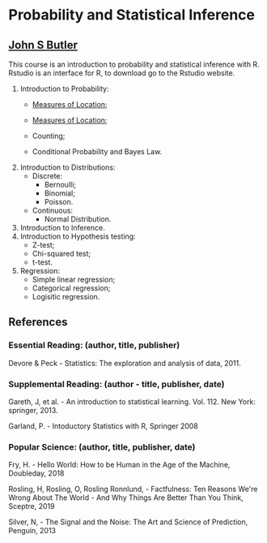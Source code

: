 # Probability and Statistical Inference
## [John S Butler](http://https://johnsbutler.netlify.com/)

This course is an introduction to probability and statistical inference with R. Rstudio is an interface for R, to download go to the Rstudio website.

1. Introduction to Probability:
   - [Measures of Location](Chapter%201-%20Introduction%20to%20Probability/Measures_of_Location_Second_Moment.html);
   - [Measures of Location](Chapter%201-%20Introduction%20to%20Probability/Measures_of_Location.Rmd);

   - Counting;
   - Conditional Probability and Bayes Law.
2. Introduction to Distributions:
   - Discrete:
     - Bernoulli;
     - Binomial;
     - Poisson.
   - Continuous:
     - Normal Distribution.
3. Introduction to Inference.
4. Introduction to Hypothesis testing:
   - Z-test;
   - Chi-squared test;
   - t-test.
5. Regression:
   - Simple linear regression;
   - Categorical regression;
   - Logisitic regression.

## References
### Essential Reading: (author, title, publisher)

Devore & Peck  - Statistics: The exploration and analysis of data, 2011.


### Supplemental Reading: (author - title, publisher, date)

Gareth, J, et al. - An introduction to statistical learning. Vol. 112. New York: springer, 2013.

Garland, P.  - Intoductory Statistics with R, Springer 2008

### Popular Science: (author, title, publisher, date)
Fry, H. - Hello World: How to be Human in the Age of the Machine, Doubleday, 2018

Rosling, H, Rosling, O, Rosling Ronnlund, - Factfulness: Ten Reasons We're Wrong About The World - And Why Things Are Better Than You Think, Sceptre, 2019

Silver, N, - The Signal and the Noise: The Art and Science of Prediction, Penguin, 2013
